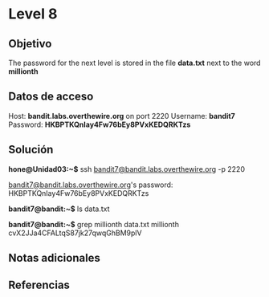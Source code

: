 # Level 8
## Objetivo
The password for the next level is stored in the file **data.txt** next to the word **millionth**

## Datos de acceso
Host: **bandit.labs.overthewire.org** on port 2220
Username: **bandit7**
Password: **HKBPTKQnIay4Fw76bEy8PVxKEDQRKTzs**

## Solución
**hone@Unidad03:~$** ssh bandit7@bandit.labs.overthewire.org -p 2220

bandit7@bandit.labs.overthewire.org's password: 
HKBPTKQnIay4Fw76bEy8PVxKEDQRKTzs

**bandit7@bandit:~$** ls
data.txt

**bandit7@bandit:~$** grep millionth data.txt 
millionth	cvX2JJa4CFALtqS87jk27qwqGhBM9plV

## Notas adicionales
## Referencias